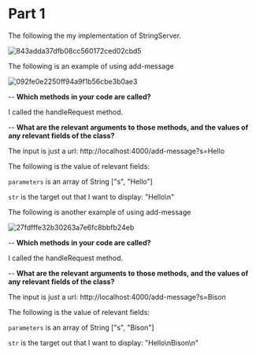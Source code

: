 # Part 1
The following the my implementation of StringServer.

![843adda37dfb08cc560172ced02cbd5](https://user-images.githubusercontent.com/77051146/215222009-348ae413-2609-49d2-839b-927aefe5ed2f.png)

The following is an example of using add-message

![092fe0e2250ff94a9f1b56cbe3b0ae3](https://user-images.githubusercontent.com/77051146/215222361-50bc5778-39c1-4485-9b78-daa7e275e81b.png)

-- **Which methods in your code are called?**

I called the handleRequest method.

-- **What are the relevant arguments to those methods, and the values of any relevant fields of the class?**

The input is just a url: http://localhost:4000/add-message?s=Hello

The following is the value of relevant fields:

`parameters` is an array of String ["s", "Hello"]

`str` is the target out that I want to display: "Hello\n"

The following is another example of using add-message

![27fdfffe32b30263a7e6fc8bbfb24eb](https://user-images.githubusercontent.com/77051146/215222431-1454e045-0358-4eba-9bf7-c5f69d20ab95.png)

-- **Which methods in your code are called?**

I called the handleRequest method.

-- **What are the relevant arguments to those methods, and the values of any relevant fields of the class?**

The input is just a url: http://localhost:4000/add-message?s=Bison

The following is the value of relevant fields:

`parameters` is an array of String ["s", "Bison"]

`str` is the target out that I want to display: "Hello\nBison\n"
